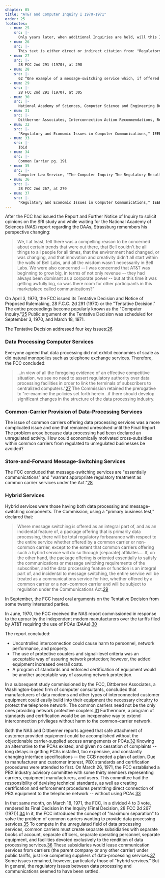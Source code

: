 ```yaml
---
chapter: 05
title: "AT&T and Computer Inquiry I 1970-1971"
order: 25
footnotes:
  - num: 25
    src: |-
      Only years later, when additional Inquiries are held, will this Inquiry be referred to as Computer Inquiry I.
  - num: 26
    src: |- 
      This text is either direct or indirect citation from: "Regulatory and Economic Issues in Computer Communications," IEEE vol. 60, pp 1257-1261 November 1972.
  - num: 27
    src: |- 
      28 FCC 2nd 291 (1970), at 298
  - num: 28
    src: |- 
      62 “One example of a message-switching service which, if offered on a commercial basis to the public at large would, under the Commission's present rules, have to operate as a common carrier, is the computer network of the Advanced Research Projects Agency (ARPA).” See Chapter 5 for the history of the ARPA network.
  - num: 29
    src: |- 
      28 FCC 2nd 291 (1970), at 305
  - num: 30
    src: |-
      National Academy of Sciences, Computer Science and Engineering Board, A Technical Analysis of the Common Carrier/User Interconnections Area, Rep. to the FCC, June 1970
  - num: 31
    src: |- 
      Dittberner Associates, Interconnection Action Recommendations, Rep. to the FCC, Sept. 1970
  - num: 32
    src: |- 
      "Regulatory and Economic Issues in Computer Communications," IEEE vol. 60, pp 1257-1261 November 1972.
  - num: 33
    src: |- 
      Ibid
  - num: 34
    src: |- 
      Common Carrier pg. 191
  - num: 35
    src: |-
      Computer Law Service, "The Computer Inquiry-The Regulatory Results," Bernard Strassburg, Callaghan & CO, 1973, pgs 2-3: "Thus, the commission invoked the doctrine of 'maximum separation' by which to insure that the regulated activities of the carrier are in no way commingled with any of its non regulated activities involving data processing... Essentially, the degree of separation required by the commission was premised on the following regulatory concerns: (1) that the sale of data processing services by carriers should not adversely affect the provision of efficient and economic common carrier services; (2) that the costs related to the furnishing of such data processing services should not be passed on, directly or indirectly, to the users of common carrier services; (3) that revenues derived from common carrier services should not be used to subsidize any data processing services; (4) that the furnishing of such data processing services by carriers should not inhibit free and fair competition between communication common carriers and data processing companies or otherwise involve practices contrary to the policies and prohibitions of the antitrust laws."
  - num: 36
    src: |- 
      28 FCC 2nd 267, at 270
  - num: 37
    src: |- 
      "Regulatory and Economic Issues in Computer Communications," IEEE vol. 60, pp 1257-1261 November 1972.
---
```


After the FCC had issued the Report and Further Notice of Inquiry to solicit opinions on the SRI study and while waiting for the National Academy of Sciences (NAS) report regarding the DAAs, Strassburg remembers his perspective changing:

>We, I at least, felt there was a compelling reason to be concerned about certain trends that were out there, that Bell couldn't be all things to all people for all times, that the environment had changed, or was changing, and that innovation and creativity didn't all start within the walls of Bell Labs, and all the wisdom wasn't necessarily in Bell Labs. We were also concerned -- I was concerned that AT&T was beginning to grow big, in terms of not only revenue -- they had always been dominant as a corporate power -- but at this time it was getting awfully big, so was there room for other participants in this marketplace called communications?"

On April 3, 1970, the FCC issued its Tentative Decision and Notice of Proposed Rulemaking, 28 F.C.C. 2d 291 (1970) or the "Tentative Decision." The entire proceedings become popularly known as the "Computer Inquiry."<a name="fnloc25" href="#fn25">25</a>  Public argument on the Tentative Decision was scheduled for September 3, 1970, and March 18, 1971.

The Tentative Decision addressed four key issues:<a name="fnloc26" href="#fn26">26</a>

### Data Processing Computer Services

Everyone agreed that data processing did not exhibit economies of scale as did natural monopolies such as telephone exchange services. Therefore, the FCC concluded:

>...in view of all the foregoing evidence of an effective competitive situation, we see no need to assert regulatory authority over data processing facilities in order to link the terminals of subscribers to centralized computers."<a name="fnloc27" href="#fn27">27</a> The Commission retained the prerogative to "re-examine the policies set forth herein...if there should develop significant changes in the structure of the data processing industry.

### Common-Carrier Provision of Data-Processing Services

The issue of common carriers offering data processing services was a more complicated issue and one that remained unresolved until the Final Report. The problem arose because data processing had been declared an unregulated activity. How could economically motivated cross-subsidies within common carriers from regulated to unregulated businesses be avoided?

### Store-and-Forward Message-Switching Services

The FCC concluded that message-switching services are "essentially communications" and "warrant appropriate regulatory treatment as common carrier services under the Act."<a name="fnloc28" href="#fn28">28</a>

### Hybrid Services

Hybrid services were those having both data processing and message-switching components. The Commission, using a "primary business test," declared that:

>Where message switching is offered as an integral part of, and as an incidental feature of, a package offering that is primarily data processing, there will be total regulatory forbearance with respect to the entire service whether offered by a common carrier or non-common carrier, except to the extent that common carriers offering such a hybrid service will do so through [separate] affiliates.....If, on the other hand, the package offering is oriented essentially to satisfy the communications or message switching requirements of the subscriber, and the data processing feature or function is an integral part of, and incidental to message switching, the entire service will be treated as a communications service for hire, whether offered by a common carrier or a non-common carrier and will be subject to regulation under the Communications Act.<a name="fnloc29" href="#fn29">29</a>

In September, the FCC heard oral arguments on the Tentative Decision from some twenty interested parties.

In June, 1970, the FCC received the NAS report commissioned in response to the uproar by the independent modem manufacturers over the tariffs filed by AT&T requiring the use of PCAs (DAAs).<a name="fnloc30" href="#fn30">30</a>

The report concluded:

- Uncontrolled interconnection could cause harm to personnel, network performance, and property.
- The use of protective couplers and signal-level criteria was an acceptable way of assuring network protection; however, the added equipment increased overall costs.
- A program of standards and enforced certification of equipment would be another acceptable way of assuring network protection.

In a subsequent study commissioned by the FCC, Dittberner Associates, a Washington-based firm of computer consultants, concluded that manufacturers of data modems and other types of interconnected customer equipment could easily build into their equipment the necessary circuitry to protect the telephone network. The common carriers need not be the only ones providing network protective couplers.<a name="fnloc31" href="#fn31">31</a>  Furthermore, a program of standards and certification would be an inexpensive way to extend interconnection privileges without harm to the common-carrier network.

Both the NAS and Dittberner reports agreed that safe attachment of customer provided equipment could be accomplished without the objectionable carrier-supplied access arrangements or PCAs.<a name="fnloc32" href="#fn32">32</a>  Knowing an alternative to the PCAs existed, and given no cessation of complaints -- long delays in getting PCAs installed, too expensive, and constantly changing interface specifications -- the CCB needed a plan of action. Due to manufacturer and customer interest, PBX standards and certification procedures were attended to first. On March 26, 1971, the FCC established a PBX industry advisory committee with some thirty members representing carriers, equipment manufacturers, and users. This committee had the responsibility of devising technical standards, as well as creating certification and enforcement procedures permitting direct connection of PBX equipment to the telephone network -- without using PCAs.<a name="fnloc33" href="#fn33">33</a>

In that same month, on March 18, 1971, the FCC, in a divided 4 to 3 vote, rendered its Final Decision in the Inquiry (Final Decision, 28 FCC 2d 267 (1971)).<a name="fnloc34" href="#fn34">34</a>  In it, the FCC introduced the concept of  "maximum separation" to solve the problem of common carriers wanting to provide data processing services.<a name="fnloc35" href="#fn35">35</a>  To compete in the unregulated field of data processing services, common carriers must create separate subsidiaries with separate books of account, separate officers, separate operating personnel, separate equipment, and facilities devoted exclusively to the rendition of data processing services.<a name="fnloc36" href="#fn36">36</a>  These subsidiaries would lease communication services from carriers (the parent company or any other carrier) under public tariffs, just like competing suppliers of data-processing services.<a name="fnloc37" href="#fn37">37</a>  Some issues remained, however, particularly those of "hybrid services." But in general, the regulatory issues between data processing and communications seemed to have been settled.
